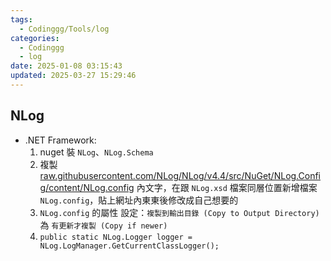 ```yaml
---
tags:
  - Codinggg/Tools/log
categories:
  - Codinggg
  - log
date: 2025-01-08 03:15:43
updated: 2025-03-27 15:29:46
---
```

## NLog

<!-- more -->

- .NET Framework:
   1. nuget 裝 `NLog`、`NLog.Schema`
   2. 複製 [raw.githubusercontent.com/NLog/NLog/v4.4/src/NuGet/NLog.Config/content/NLog.config](https://raw.githubusercontent.com/NLog/NLog/v4.4/src/NuGet/NLog.Config/content/NLog.config) 內文字，在跟 `NLog.xsd` 檔案同層位置新增檔案 `NLog.config`，貼上網址內東東後修改成自己想要的
   3. `NLog.config` 的屬性 設定：`複製到輸出目錄 (Copy to Output Directory)` 為 `有更新才複製 (Copy if newer)`
   4. `public static NLog.Logger logger = NLog.LogManager.GetCurrentClassLogger();`